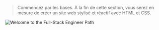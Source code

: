 > Commencez par les bases. À la fin de cette section, vous serez en mesure de créer un site web stylisé et réactif avec HTML et CSS.

![Welcome to the Full-Stack Engineer Path]()




